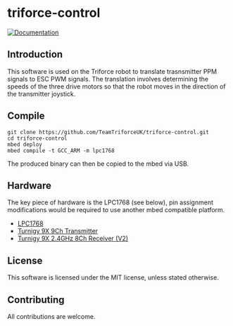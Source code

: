 # triforce-control

[![Documentation](https://codedocs.xyz/TeamTriforceUK/triforce-control.svg)](https://codedocs.xyz/TeamTriforceUK/triforce-control/)

## Introduction
This software is used on the Triforce robot to translate trasnsmitter PPM signals to ESC PWM signals.
The translation involves determining the speeds of the three drive motors so that the robot moves in the direction of the transmitter joystick.

## Compile
```
git clone https://github.com/TeamTriforceUK/triforce-control.git
cd triforce-control
mbed deploy
mbed compile -t GCC_ARM -m lpc1768
```
The produced binary can then be copied to the mbed via USB.

## Hardware
The key piece of hardware is the LPC1768 (see below), pin assignment modifications
would be required to use another mbed compatible platform.
-  [LPC1768](https://developer.mbed.org/handbook/Order)
- [Turnigy 9X 9Ch Transmitter](https://hobbyking.com/en_us/turnigy-9x-9ch-transmitter-w-module-8ch-receiver-mode-2-v2-firmware.html)
- [Turnigy 9X 2.4GHz 8Ch Receiver (V2)](https://hobbyking.com/en_us/turnigy-9x-2-4ghz-8ch-receiver-v2.html)

## License
This software is licensed under the MIT license, unless stated otherwise.

## Contributing
All contributions are welcome.
